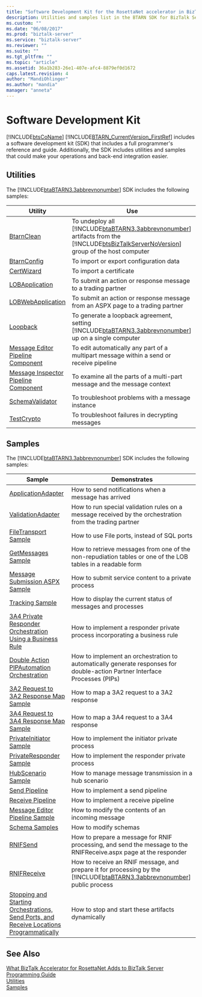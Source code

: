 ```yaml
---
title: "Software Development Kit for the RosettaNet accelerator in BizTalk Server | Microsoft Docs"
description: Utilities and samples list in the BTARN SDK for BizTalk Server
ms.custom: ""
ms.date: "06/08/2017"
ms.prod: "biztalk-server"
ms.service: "biztalk-server"
ms.reviewer: ""
ms.suite: ""
ms.tgt_pltfrm: ""
ms.topic: "article"
ms.assetid: 36a1b283-26e1-407e-afc4-8879ef0d1672
caps.latest.revision: 4
author: "MandiOhlinger"
ms.author: "mandia"
manager: "anneta"
---
```

# Software Development Kit
[!INCLUDE[btsCoName](../../includes/btsconame-md.md)] [!INCLUDE[BTARN_CurrentVersion_FirstRef](../../includes/btarn-currentversion-firstref-md.md)] includes a software development kit (SDK) that includes a full programmer's reference and guide. Additionally, the SDK includes utilities and samples that could make your operations and back-end integration easier.  
  
## Utilities  
 The [!INCLUDE[btaBTARN3.3abbrevnonumber](../../includes/btabtarn3-3abbrevnonumber-md.md)] SDK includes the following samples:  
  
|Utility|Use|  
|-------------|---------|  
|[BtarnClean](../../adapters-and-accelerators/accelerator-rosettanet/btarnclean.md)|To undeploy all [!INCLUDE[btaBTARN3.3abbrevnonumber](../../includes/btabtarn3-3abbrevnonumber-md.md)] artifacts from the [!INCLUDE[btsBizTalkServerNoVersion](../../includes/btsbiztalkservernoversion-md.md)] group of the host computer|  
|[BtarnConfig](../../adapters-and-accelerators/accelerator-rosettanet/btarnconfig.md)|To import or export configuration data|  
|[CertWizard](../../adapters-and-accelerators/accelerator-rosettanet/certwizard.md)|To import a certificate|  
|[LOBApplication](../../adapters-and-accelerators/accelerator-rosettanet/lobapplication.md)|To submit an action or response message to a trading partner|  
|[LOBWebApplication](../../adapters-and-accelerators/accelerator-rosettanet/lobwebapplication.md)|To submit an action or response message from an ASPX page to a trading partner|  
|[Loopback](../../adapters-and-accelerators/accelerator-rosettanet/loopback.md)|To generate a loopback agreement, setting [!INCLUDE[btaBTARN3.3abbrevnonumber](../../includes/btabtarn3-3abbrevnonumber-md.md)] up on a single computer|  
|[Message Editor Pipeline Component](../../adapters-and-accelerators/accelerator-rosettanet/message-editor-pipeline-component.md)|To edit automatically any part of a multipart message within a send or receive pipeline|  
|[Message Inspector Pipeline Component](../../adapters-and-accelerators/accelerator-rosettanet/message-inspector-pipeline-component.md)|To examine all the parts of a multi-part message and the message context|  
|[SchemaValidator](../../adapters-and-accelerators/accelerator-rosettanet/schemavalidator.md)|To troubleshoot problems with a message instance|  
|[TestCrypto](../../adapters-and-accelerators/accelerator-rosettanet/testcrypto.md)|To troubleshoot failures in decrypting messages|  
  
## Samples  
 The [!INCLUDE[btaBTARN3.3abbrevnonumber](../../includes/btabtarn3-3abbrevnonumber-md.md)] SDK includes the following samples:  
  
|Sample|Demonstrates|  
|------------|------------------|  
|[ApplicationAdapter](../../adapters-and-accelerators/accelerator-rosettanet/applicationadapter.md)|How to send notifications when a message has arrived|  
|[ValidationAdapter](../../adapters-and-accelerators/accelerator-rosettanet/validationadapter.md)|How to run special validation rules on a message received by the orchestration from the trading partner|  
|[FileTransport Sample](../../adapters-and-accelerators/accelerator-rosettanet/filetransport-sample.md)|How to use File ports, instead of SQL ports|  
|[GetMessages Sample](../../adapters-and-accelerators/accelerator-rosettanet/getmessages-sample.md)|How to retrieve messages from one of the non-repudiation tables or one of the LOB tables in a readable form|  
|[Message Submission ASPX Sample](../../adapters-and-accelerators/accelerator-rosettanet/message-submission-aspx-sample.md)|How to submit service content to a private process|  
|[Tracking Sample](../../adapters-and-accelerators/accelerator-rosettanet/tracking-sample.md)|How to display the current status of messages and processes|  
|[3A4 Private Responder Orchestration Using a Business Rule](../../adapters-and-accelerators/accelerator-rosettanet/3a4-private-responder-orchestration-using-a-business-rule.md)|How to implement a responder private process incorporating a business rule|  
|[Double Action PIPAutomation Orchestration](../../adapters-and-accelerators/accelerator-rosettanet/double-action-pipautomation-orchestration.md)|How to implement an orchestration to automatically generate responses for double-action Partner Interface Processes (PIPs)|  
|[3A2 Request to 3A2 Response Map Sample](../../adapters-and-accelerators/accelerator-rosettanet/3a2-request-to-3a2-response-map-sample.md)|How to map a 3A2 request to a 3A2 response|  
|[3A4 Request to 3A4 Response Map Sample](../../adapters-and-accelerators/accelerator-rosettanet/3a4-request-to-3a4-response-map-sample.md)|How to map a 3A4 request to a 3A4 response|  
|[PrivateInitiator Sample](../../adapters-and-accelerators/accelerator-rosettanet/privateinitiator-sample.md)|How to implement the initiator private process|  
|[PrivateResponder Sample](../../adapters-and-accelerators/accelerator-rosettanet/privateresponder-sample.md)|How to implement the responder private process|  
|[HubScenario Sample](../../adapters-and-accelerators/accelerator-rosettanet/hubscenario-sample.md)|How to manage message transmission in a hub scenario|  
|[Send Pipeline](../../adapters-and-accelerators/accelerator-rosettanet/send-pipeline.md)|How to implement a send pipeline|  
|[Receive Pipeline](../../adapters-and-accelerators/accelerator-rosettanet/receive-pipeline.md)|How to implement a receive pipeline|  
|[Message Editor Pipeline Sample](../../adapters-and-accelerators/accelerator-rosettanet/message-editor-pipeline-sample.md)|How to modify the contents of an incoming message|  
|[Schema Samples](../../adapters-and-accelerators/accelerator-rosettanet/schema-samples.md)|How to modify schemas|  
|[RNIFSend](../../adapters-and-accelerators/accelerator-rosettanet/rnifsend.md)|How to prepare a message for RNIF processing, and send the message to the RNIFReceive.aspx page at the responder|  
|[RNIFReceive](../../adapters-and-accelerators/accelerator-rosettanet/rnifreceive.md)|How to receive an RNIF message, and prepare it for processing by the [!INCLUDE[btaBTARN3.3abbrevnonumber](../../includes/btabtarn3-3abbrevnonumber-md.md)] public process|  
|[Stopping and Starting Orchestrations, Send Ports, and Receive Locations Programmatically](../../adapters-and-accelerators/accelerator-rosettanet/code-to-stop-and-start-orchestrations-send-ports-and-receive-locations.md)|How to stop and start these artifacts dynamically|  
  
## See Also  
 [What BizTalk Accelerator for RosettaNet Adds to BizTalk Server](../../adapters-and-accelerators/accelerator-rosettanet/what-biztalk-accelerator-for-rosettanet-adds-to-biztalk-server.md)   
 [Programming Guide](../../adapters-and-accelerators/accelerator-rosettanet/programming-guide2.md)   
 [Utilities](../../adapters-and-accelerators/accelerator-rosettanet/utilities1.md)   
 [Samples](../../adapters-and-accelerators/accelerator-rosettanet/samples3.md)